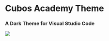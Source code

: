 # Cubos Academy Theme

### A Dark Theme for Visual Studio Code 

![](../cubos-academy-theme/images/example.png)
